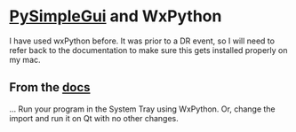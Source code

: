 # [PySimpleGui](https://pysimplegui.readthedocs.io/en/latest/) and WxPython

I have used wxPython before. It was prior to a DR event, so I will need to refer back to the documentation to make sure this gets installed properly on my mac.

## From the [docs](https://pysimplegui.readthedocs.io/en/latest/)

... Run your program in the System Tray using WxPython. Or, change the import and run it on Qt with no other changes.